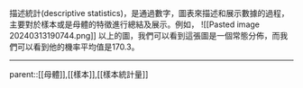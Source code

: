 描述統計(descriptive statistics)，是通過數字，圖表來描述和展示數據的過程，主要對於樣本或是母體的特徵進行總結及展示。例如，
![[Pasted image 20240313190744.png]]
以上的圖，我們可以看到這張圖是一個常態分佈，而我們可以看到他的機率平均值是170.3。
- - -
parent::[[母體]],[[樣本]],[[樣本統計量]]